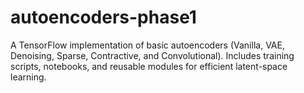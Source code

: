 # autoencoders-phase1
A TensorFlow implementation of basic autoencoders (Vanilla, VAE, Denoising, Sparse, Contractive, and Convolutional). Includes training scripts, notebooks, and reusable modules for efficient latent-space learning.
